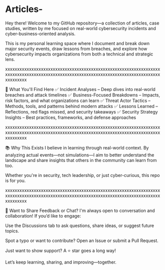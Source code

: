 # Articles-

Hey there! Welcome to my GitHub repository—a collection of articles, case studies, written by me  focused on real-world cybersecurity incidents and cyber-business-oriented analysis.

This is my personal learning space where I document and break down major security events, draw lessons from breaches, and explore how cybersecurity impacts organizations from both a technical and strategic lens.

xxxxxxxxxxxxxxxxxxxxxxxxxxxxxxxxxxxxxxxxxxxxxxxxxxxxxxxxxxxxxxxxxxxxxxxxxxxxxxxxxxxxxxxxxxxxxxxxxxxxxxxxxxxxxxxxxxxxxxxxxxxxxxxxxxxxxxxxxxx

🧠 What You'll Find Here
✅ Incident Analyses – Deep dives into real-world breaches and attack timelines
✅ Business-Focused Breakdowns – Impacts, risk factors, and what organizations can learn
✅ Threat Actor Tactics – Methods, tools, and patterns behind modern attacks
✅ Lessons Learned – Reflections, red flags missed, and security takeaways
✅ Security Strategy Insights – Best practices, frameworks, and defense approaches

xxxxxxxxxxxxxxxxxxxxxxxxxxxxxxxxxxxxxxxxxxxxxxxxxxxxxxxxxxxxxxxxxxxxxxxxxxxxxxxxxxxxxxxxxxxxxxxxxxxxxxxxxxxxxxxxxxxxxxxxxxxxxxxxxxxxxxxxxxx

📚 Why This Exists
I believe in learning through real-world context. By analyzing actual events—not simulations—I aim to better understand the landscape and share insights that others in the community can learn from too.

Whether you're in security, tech leadership, or just cyber-curious, this repo is for you.

xxxxxxxxxxxxxxxxxxxxxxxxxxxxxxxxxxxxxxxxxxxxxxxxxxxxxxxxxxxxxxxxxxxxxxxxxxxxxxxxxxxxxxxxxxxxxxxxxxxxxxxxxxxxxxxxxxxxxxxxxxxxxxxxxxxxxxxxxxx

💬 Want to Share Feedback or Chat?
I'm always open to conversation and collaboration! If you’d like to engage:

Use the Discussions tab to ask questions, share ideas, or suggest future topics.

Spot a typo or want to contribute? Open an Issue or submit a Pull Request.

Just want to show support? A ⭐️ star goes a long way!

Let’s keep learning, sharing, and improving—together.
